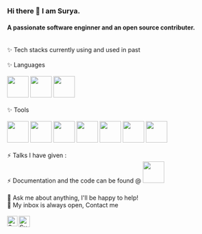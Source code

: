 ### Hi there 👋 I am Surya.

#### A passionate software enginner and an open source contributer. 

<!--
**psuryateja123/psuryateja123** is a ✨ _special_ ✨ repository because its `README.md` (this file) appears on your GitHub profile.

Here are some ideas to get you started:

- 🔭 I’m currently working on ...
- 🌱 I’m currently learning ...
- 👯 I’m looking to collaborate on ...
- 🤔 I’m looking for help with ...
- 💬 Ask me about ...
- 📫 How to reach me: ...
- 😄 Pronouns: ...
- ⚡ Fun fact: ...
-->

<br>
✨ Tech stacks currently using and used in past <br>
<br>
✨ Languages <br>
<br>
<code><a href="https://www.python.org/" target="_blank"><img height="50" src="https://www.vectorlogo.zone/logos/python/python-ar21.svg"></a></code>
<code><a href="https://www.javascript.com/" target="_blank"><img height="50" src="https://www.vectorlogo.zone/logos/javascript/javascript-ar21.svg"></a></code>
<code><a href="https://www.java.com/en/" target="_blank"><img height="50" src="https://www.vectorlogo.zone/logos/java/java-ar21.svg"></a></code>
<br>
<br>
✨ Tools <br>
<br>
<code><a href="https://www.atlassian.com/software/bamboo" target="_blank"><img height="50" src="https://www.vectorlogo.zone/logos/atlassian_bamboo/atlassian_bamboo-ar21.svg"></a></code>
<code><a href="https://www.mercurial-scm.org" target="_blank"><img height="50" src="https://www.vectorlogo.zone/logos/mercurial-scm/mercurial-scm-ar21.svg"></a></code>
<code><a href="https://www.mysql.com/" target="_blank"><img height="50" src="https://www.vectorlogo.zone/logos/mysql/mysql-ar21.svg"></a></code>
<code><a href="https://www.json.org/" target="_blank"><img height="50" src="https://www.vectorlogo.zone/logos/json/json-ar21.svg"></a></code>
<code><a href="https://analytics.google.com/" target="_blank"><img height="50" src="https://www.vectorlogo.zone/logos/google_analytics/google_analytics-ar21.svg"></a></code>
<code><a href="https://www.jetbrains.com" target="_blank"><img height="50" src="https://www.vectorlogo.zone/logos/jetbrains/jetbrains-ar21.svg"></a></code>
<code><a href="https://www.travis-ci.com" target="_blank"><img height="50" src="https://www.vectorlogo.zone/logos/travis-ci/travis-ci-ar21.svg"></a></code>
<br>
<br>
⚡ Talks I have given :
<br>
⚡  Documentation and the code can be found @ <code><a href="https://github.com/psuryateja123/cypress_meetup_demo" target="_blank"><img height="50" src="https://www.vectorlogo.zone/logos/github/github-icon.svg"></a></code>
<br>
<br>
💬 Ask me about anything, I'll be happy to help! <br>
💬 My inbox is always open, Contact me
<br>
<br> 
  <a href="https://www.linkedin.com/in/suryateja-pulakhandam/" target="_blank">
   <img align="left" alt="Surya teja Pulakhandam | Linkedin" width="24px" src="https://www.vectorlogo.zone/logos/linkedin/linkedin-tile.svg" />
  </a>
  <a href="mailto:suryateja.pulakhandam@yahoo.co.uk" target="_blank">
    <img align="left" alt="Surya teja Pulakhandam | Yahoo" width="26px" src="https://www.vectorlogo.zone/logos/yahoo/yahoo-tile.svg" />
  </a>
